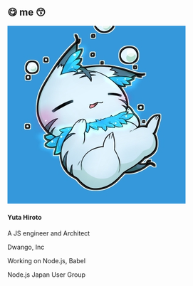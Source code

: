 <!-- background: profile -->

## 😋 me 😙

<div class="profile">
  <img src="../images/profile.jpg" alt="profile" class="profile-avatar">
  <h4 class="profile-name">Yuta Hiroto</h4>
  <div class="sns-list">
    <a href="https://twitter.com/about_hiroppy" target="_blank">
      <i class="fa fa-fw fa-twitter"></i>
    </a>
    <a href="https://github.com/hiroppy" target="_blank">
      <i class="fa fa-fw fa-github"></i>
    </a>
    <a href="https://hiroppy.me" target="_blank">
      <i class="fa fa-fw fa-home"></i>
    </a>
  </div>
  <div class="profile-info">
    <div class="profile-left">
      <p>A JS engineer and Architect</p>
      <p>Dwango, Inc</p>
    </div>
    <div class="profile-right">
      <p>Working on Node.js, Babel</p>
      <p>Node.js Japan User Group</p>
    </div>
  </div>
</div>

<!-- note
Dwango: 2015/04 - 2017/05
Mercari: 2017/06 - 2017/12/15
Dwango: 2017/12/16 -
-->
